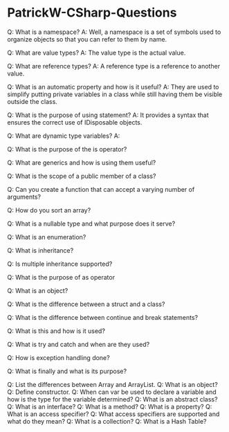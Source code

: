 # PatrickW-CSharp-Questions

Q: What is a namespace?
A: Well, a namespace is a set of symbols used to organize objects so that you can refer to them by name. 

Q: What are value types?
A: The value type is the actual value.

Q: What are reference types?
A: A reference type is a reference to another value.

Q: What is an automatic property and how is it useful?
A: They are used to simplify putting private variables in a class while still having them be visible outside the class.

Q: What is the purpose of using statement?
A: It provides a syntax that ensures the correct use of IDisposable objects.

Q: What are dynamic type variables?
A: 

Q: What is the purpose of the is operator?

Q: What are generics and how is using them useful?

Q: What is the scope of a public member of a class?

Q: Can you create a function that can accept a varying number of arguments?

Q: How do you sort an array?

Q: What is a nullable type and what purpose does it serve?

Q: What is an enumeration?

Q: What is inheritance?

Q: Is multiple inheritance supported?

Q: What is the purpose of as operator

Q: What is an object?

Q: What is the difference between a struct and a class?

Q: What is the difference between continue and break statements?

Q: What is this and how is it used?

Q: What is try and catch and when are they used?

Q: How is exception handling done?

Q: What is finally and what is its purpose?

Q: List the differences between Array and ArrayList.
Q: What is an object?
Q: Define constructor.
Q: When can var be used to declare a variable and how is the type for the variable determined?
Q: What is an abstract class?
Q: What is an interface?
Q: What is a method?
Q: What is a property?
Q: What is an access specifier?
Q: What access specifiers are supported and what do they mean?
Q: What is a collection?
Q: What is a Hash Table?
